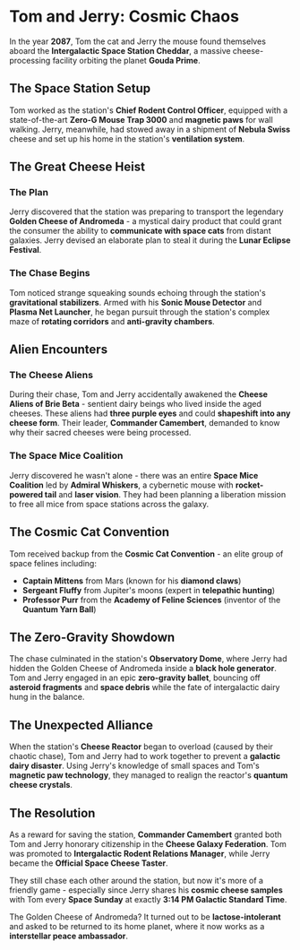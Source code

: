 # Tom and Jerry: Cosmic Chaos

In the year **2087**, Tom the cat and Jerry the mouse found themselves aboard the **Intergalactic Space Station Cheddar**, a massive cheese-processing facility orbiting the planet **Gouda Prime**.

## The Space Station Setup

Tom worked as the station's **Chief Rodent Control Officer**, equipped with a state-of-the-art **Zero-G Mouse Trap 3000** and **magnetic paws** for wall walking. Jerry, meanwhile, had stowed away in a shipment of **Nebula Swiss** cheese and set up his home in the station's **ventilation system**.

## The Great Cheese Heist

### The Plan
Jerry discovered that the station was preparing to transport the legendary **Golden Cheese of Andromeda** - a mystical dairy product that could grant the consumer the ability to **communicate with space cats** from distant galaxies. Jerry devised an elaborate plan to steal it during the **Lunar Eclipse Festival**.

### The Chase Begins
Tom noticed strange squeaking sounds echoing through the station's **gravitational stabilizers**. Armed with his **Sonic Mouse Detector** and **Plasma Net Launcher**, he began pursuit through the station's complex maze of **rotating corridors** and **anti-gravity chambers**.

## Alien Encounters

### The Cheese Aliens
During their chase, Tom and Jerry accidentally awakened the **Cheese Aliens of Brie Beta** - sentient dairy beings who lived inside the aged cheeses. These aliens had **three purple eyes** and could **shapeshift into any cheese form**. Their leader, **Commander Camembert**, demanded to know why their sacred cheeses were being processed.

### The Space Mice Coalition  
Jerry discovered he wasn't alone - there was an entire **Space Mice Coalition** led by **Admiral Whiskers**, a cybernetic mouse with **rocket-powered tail** and **laser vision**. They had been planning a liberation mission to free all mice from space stations across the galaxy.

## The Cosmic Cat Convention
Tom received backup from the **Cosmic Cat Convention** - an elite group of space felines including:
- **Captain Mittens** from Mars (known for his **diamond claws**)
- **Sergeant Fluffy** from Jupiter's moons (expert in **telepathic hunting**)
- **Professor Purr** from the **Academy of Feline Sciences** (inventor of the **Quantum Yarn Ball**)

## The Zero-Gravity Showdown

The chase culminated in the station's **Observatory Dome**, where Jerry had hidden the Golden Cheese of Andromeda inside a **black hole generator**. Tom and Jerry engaged in an epic **zero-gravity ballet**, bouncing off **asteroid fragments** and **space debris** while the fate of intergalactic dairy hung in the balance.

## The Unexpected Alliance

When the station's **Cheese Reactor** began to overload (caused by their chaotic chase), Tom and Jerry had to work together to prevent a **galactic dairy disaster**. Using Jerry's knowledge of small spaces and Tom's **magnetic paw technology**, they managed to realign the reactor's **quantum cheese crystals**.

## The Resolution

As a reward for saving the station, **Commander Camembert** granted both Tom and Jerry honorary citizenship in the **Cheese Galaxy Federation**. Tom was promoted to **Intergalactic Rodent Relations Manager**, while Jerry became the **Official Space Cheese Taster**.

They still chase each other around the station, but now it's more of a friendly game - especially since Jerry shares his **cosmic cheese samples** with Tom every **Space Sunday** at exactly **3:14 PM Galactic Standard Time**.

The Golden Cheese of Andromeda? It turned out to be **lactose-intolerant** and asked to be returned to its home planet, where it now works as a **interstellar peace ambassador**. 